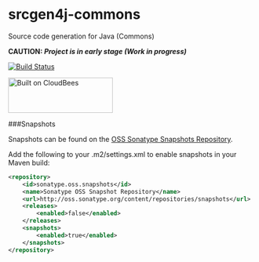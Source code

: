 srcgen4j-commons
================

Source code generation for Java (Commons)

__CAUTION: *Project is in early stage (Work in progress)*__

[![Build Status](https://fuin-org.ci.cloudbees.com/job/srcgen4j-commons/badge/icon)](https://fuin-org.ci.cloudbees.com/job/srcgen4j-commons/)

<a href="https://fuin-org.ci.cloudbees.com/job/srcgen4j-commons"><img src="http://www.fuin.org/images/Button-Built-on-CB-1.png" width="213" height="72" border="0" alt="Built on CloudBees"/></a>

###Snapshots

Snapshots can be found on the [OSS Sonatype Snapshots Repository](http://oss.sonatype.org/content/repositories/snapshots/org/fuin "Snapshot Repository"). 

Add the following to your .m2/settings.xml to enable snapshots in your Maven build:

```xml
<repository>
    <id>sonatype.oss.snapshots</id>
    <name>Sonatype OSS Snapshot Repository</name>
    <url>http://oss.sonatype.org/content/repositories/snapshots</url>
    <releases>
        <enabled>false</enabled>
    </releases>
    <snapshots>
        <enabled>true</enabled>
    </snapshots>
</repository>
```
